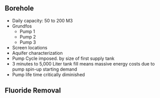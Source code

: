 ## Borehole
- Daily capacity: 50 to 200 M3
- Grundfos
	- Pump 1
	- Pump 2
	- Pump 3
- Screen locations
- Aquifer characterization
- Pump Cycle imposed. by size of first supply tank
- 3 minutes to 5,000 Liter tank fill means massive energy costs due to pump spin-up starting demand
- Pump life time critically diminished
## Fluoride Removal
